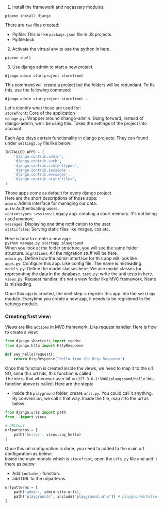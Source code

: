 1. Install the framework and necassary modules. 
```
pipenv install django
```
There are `two` files created:  
* Pipfile: This is like `package.json` file in JS projects. 
* Pipfile.lock
2. Activate the virtual env to use the python in here. 
```
pipenv shell
```
3. Use django admin to start a new project.
```
django-admin startproject storefront
```
This command will create a project but the folders will be redundant. To fix this, use the following command:
```
django-admin startproject storefront .
```
Let's identify what those are used for:  
`storefront`: Core of the application  
`manage.py`: Wrapper around dhango-admin. Going forward, instead of django-admin, we'll be using this. Takes the settings of the project into account.

Each App plays certain functionality in django projects. They can found under `settings.py` file like below:  
```python
INSTALLED_APPS = [
    'django.contrib.admin',
    'django.contrib.auth',
    'django.contrib.contenttypes',
    'django.contrib.sessions',
    'django.contrib.messages',
    'django.contrib.staticfiles',
]
```
Those apps come as default for every django project.  
Here are the short descriptions of those apps:  
`admin`: Admin interface for managing our data.  
`auth`: Authenticating users.  
`contenttypes`: 
`sessions`: Legacy app. creating a short memory. It's not being used anymore.  
`messages`: Displaying one time notification to the user.  
`staticfiles`: Serving static files like images, css etc.  

Here is how to create a new app:  
`python manage.py startapp playground`  
When you look at the folder structure, you will see the same folder structure.
`migrations`: All the migration stuff will be here.  
`admin.py`: Define how the admin interface for this app will look like  
`apps.py`: Configure this app. Like config file. The name is misleading.
`models.py`: Define the model classes here. We use model classes for representing the data in the database. 
`test.py`: write the unit tests in here.
`views.py`: Request handler. it's not a view folder like MVC framework. Name is misleading.

Once this app is created, the next step is register this app into the `settings` module. Everytime you create a new app, it needs to be registered to the settings module.

### Creating first view:  
Views are like `actions` in MVC framework. Like request handler. Here is how to create a view:  
```python
from django.shortcuts import render
from django.http import HttpResponse

def say_hello(request):
    return HttpResponse('Hello from the Http Response')
```
Once this function is created inside the views, we need to map it to the url. SO, once this url hits, this function is called.   
The ide is that whenever user hit on `127.0.0.1:8000/playground/hello` this function above is called. Here are the steps:  
* Inside the `playground` folder, creare `urls.py`. You could call it anything. By convension, we call it that way. Inside the file, map it to the url as below:  
```python
from django.urls import path
from . import views

# URLConf
urlpatterns = [
    path('hello/', views.say_hello)
]
```

Once this url configuration is done, you need to added to the main url configuration as below:  
Inside the main module which is `storefront`, open the `urls.py` file and add it there as below:  
* Add `include()` function.
* add URL to the urlpatterns. 
```python
urlpatterns = [
    path('admin', admin.site.urls),
    path('playground/', include('playground.urls')) # playground/hello
]
```
